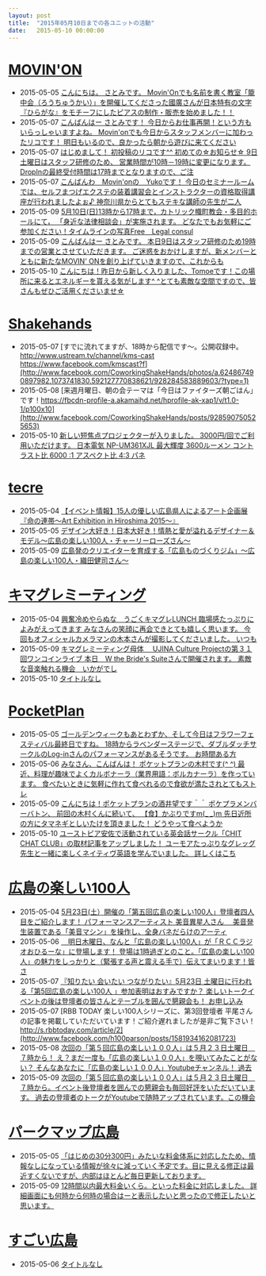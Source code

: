 ```yaml
---
layout: post
title:  "2015年05月10日までの各ユニットの活動"
date:   2015-05-10 00:00:00
---
```




# [MOVIN'ON](http://coworking-hiroshima.com/)

* 2015-05-05 [こんにちは。 さとみです。  Movin'Onでも名前を書く教室「籠中会（ろうちゅうかい）」を開催してくださった國廣さんが日本特有の文字『ひらがな』をモチーフにしたピアスの制作・販売を始めました！！  ](http://www.facebook.com/movinon.hiroshima/posts/940838062603639)
* 2015-05-07 [こんばんはー さとみです！  今日からお仕事再開！という方もいらっしゃいますよね。 Movin'onでも今日からスタッフメンバーに加わったリコです！  明日もいるので、良かったら朝から遊びに来てください](http://www.facebook.com/movinon.hiroshima/photos/a.741352859218828.1073741830.723399384347509/941749955845783/?type=1)
* 2015-05-07 [はじめまして！ 初投稿のリコです^^  初めての☆お知らせ☆  9日土曜日はスタッフ研修のため、 営業時間が10時－19時に変更になります。  DropInの最終受付時間は17時までとなりますので、ご注](http://www.facebook.com/movinon.hiroshima/posts/941753879178724)
* 2015-05-07 [こんばんわ　Movin'onの　Yukoです！ 今日のセミナールームでは、セルフまつげエクステの装着講習会とインストラクターの資格取得講座が行われましたよぉ♪ 神奈川県からとてもステキな講師の先生が二人](http://www.facebook.com/movinon.hiroshima/posts/941791852508260)
* 2015-05-09 [5月10日(日)13時から17時まで，カトリック幟町教会・多目的ホールにて， 「身近な法律相談会」が実施されます。 どなたでもお気軽にご参加ください！タイムラインの写真Free　Legal consul](http://www.facebook.com/movinon.hiroshima/posts/942387529115359)
* 2015-05-09 [こんばんはー さとみです。  本日9日はスタッフ研修のため19時までの営業とさせていただきます。  ご迷惑をおかけしますが、新メンバーとともに新たなMOVIN' ONを創り上げていきますので、これからも](http://www.facebook.com/movinon.hiroshima/posts/942416652445780)
* 2015-05-10 [こんにちは！昨日から新しく入りました、Tomoeです！この場所に来るとエネルギーを貰える気がします^ ^とても素敵な空間ですので、皆さんもぜひご活用くださいませ☆](http://www.facebook.com/movinon.hiroshima/photos/a.741352859218828.1073741830.723399384347509/942759202411525/?type=1)


# [Shakehands](http://www.shakehands.jp/)

* 2015-05-07 [すでに流れてますが、18時から配信です〜。公開収録中。 http://www.ustream.tv/channel/kms-cast https://www.facebook.com/kmscast?f](http://www.facebook.com/CoworkingShakeHands/photos/a.624867490897982.1073741830.592127770838621/928284583889603/?type=1)
* 2015-05-08 [来週月曜日、朝の会テーマは「今日はファイターズ朝ごはん」です！https://fbcdn-profile-a.akamaihd.net/hprofile-ak-xap1/v/t1.0-1/p100x10](http://www.facebook.com/CoworkingShakeHands/posts/928590750525653)
* 2015-05-10 [新しい短焦点プロジェクターが入りました。 3000円/回でご利用いただけます。  日本電気 NP-UM361XJL 最大輝度 3600ルーメン コントラスト比 6000 :1 アスペクト比 4:3 パネ](http://www.facebook.com/CoworkingShakeHands/photos/a.624867490897982.1073741830.592127770838621/929416153776446/?type=1)




# [tecre](http://tecre.jp/)

* 2015-05-04 [【イベント情報】15人の優しい広島県人によるアート企画展『命の連帯～Art Exhibition in Hiroshima 2015～』](http://tecre.jp/artexhibitionin-hiroshima/)
* 2015-05-05 [デザイン大好き！日本大好き！情熱と愛が溢れるデザイナー＆モデル～広島の楽しい100人・チャーリーローズさん～](http://tecre.jp/designer-model-hiroshima/)
* 2015-05-09 [広島発のクリエイターを育成する「広島ものづくりジム」～広島の楽しい100人・織田健司さん～](http://tecre.jp/monodukuri-hiroshima/)


# [キマグレミーティング](https://www.facebook.com/kimaguremeeting)

* 2015-05-04 [興奮冷めやらぬな　うごくキマグレLUNCH 臨場感たっぷりによみがえってきます みなさんの笑顔に再会できとても嬉しく思います。  今回もオフィシャルカメラマンの木本さんが撮影してくださいました。 いつも](http://www.facebook.com/kimaguremeeting/posts/817454111664490)
* 2015-05-09 [キマグレミーティング母体　  UJINA Culture Projectの第３１回ワンコインライブ  本日　W the Bride's Suiteさんで開催されます。  素敵な音楽触れる機会　いかがでし](http://www.facebook.com/kimaguremeeting/posts/818973038179264)
* 2015-05-10 [タイトルなし](http://www.facebook.com/events/874092492657865/permalink/874092495991198/)


# [PocketPlan](http://pocketplan.wix.com/pocketplan)

* 2015-05-05 [ゴールデンウィークもあとわずか、そして今日はフラワーフェスティバル最終日ですね。  18時からラベンダーステージで、ダブルダッチサークルのLog-inさんのパフォーマンスがあるそうです。  お時間ある方](http://www.facebook.com/PocketPlan/photos/a.360483500704295.87237.115520338533947/831875303565110/?type=1)
* 2015-05-06 [みなさん、こんばんは！ ポケットプランの木村です(^ ^) 最近、料理が趣味でよくカルボナーラ（業界用語：ボルカナーラ）を作っています。 食べたいときに気軽に作れて食べれるので食欲が満たされとてもストレ](http://www.facebook.com/PocketPlan/photos/a.360483500704295.87237.115520338533947/832337990185508/?type=1)
* 2015-05-09 [こんにちは！ポケットプランの酒井望です＾＾  ポケプラメンバーバトン、 前回の木村くんに続いて、 【食】かぶりですm(_ _)m  先日近所の方にタマネギとしいたけを頂きました！  どうやって食べようか](http://www.facebook.com/PocketPlan/photos/a.360483500704295.87237.115520338533947/833672636718710/?type=1)
* 2015-05-10 [ユーストピア安佐で活動されている英会話サークル「CHIT CHAT CLUB」の取材記事をアップしました！  ユーモアたっぷりなグレッグ先生と一緒に楽しくネイティヴ英語を学んでいました。  詳しくはこち](http://www.facebook.com/PocketPlan/posts/834113976674576)


# [広島の楽しい100人](https://www.facebook.com/h100parson)

* 2015-05-04 [5月23日(土）開催の「第五回広島の楽しい100人」登壇者四人目をご紹介します！  パフォーマンスアーティスト   美音異星人さん  　美音発生装置である「美音マシン」を操作し、全身バネだらけのアーティ](http://www.facebook.com/h100parson/posts/1581106802164459)
* 2015-05-06 [　明日木曜日、なんと「広島の楽しい100人」が「ＲＣＣラジオおひるーな」に登場します！ 登場は1時過ぎとのこと。「広島の楽しい100人」の魅力をしっかりと（緊張する声と震える手で）伝えてまいります！皆さ](http://www.facebook.com/h100parson/posts/1581557562119383)
* 2015-05-07 [『知りたい 会いたい つながりたい』5月23日 土曜日に行われる「第5回広島の楽しい100人 」参加表明はおすみですか？ 楽しいトークイベントの後は登壇者の皆さんとテーブルを囲んで懇親会も！ お申し込み](http://www.facebook.com/h100parson/posts/1582046555403817)
* 2015-05-07 [RBB TODAY 楽しい100人シリーズに、第3回登壇者 平尾さんの記事を掲載していただいています！ご紹介遅れましたが是非ご覧下さい！  http://s.rbbtoday.com/article/2](http://www.facebook.com/h100parson/posts/1581934162081723)
* 2015-05-08 [次回の「第５回広島の楽しい１００人」は５月２３日土曜日　７時から！ え？まだ一度も「広島の楽しい１００人」を覗いてみたことがない？ そんなあなたに「広島の楽しい１００人」Youtubeチャンネル！ 過去](http://www.facebook.com/h100parson/posts/1582344048707401)
* 2015-05-09 [次回の「第５回広島の楽しい１００人」は５月２３日土曜日　７時から。イベント後登壇者を囲んでの懇親会も毎回好評をいただいています。  過去の登壇者のトークがYoutubeで随時アップされています。この機会](http://www.facebook.com/h100parson/posts/1582058605402612)










# [パークマップ広島](http://parkmap.eiel.info)

* 2015-05-05 [「はじめの30分300円」みたいな料金体系に対応したため、情報なしになっている情報が徐々に減っていく予定です。目に見える修正は最近すくないですが、内部はほとんど毎日更新しております。](http://www.facebook.com/permalink.php?story_fbid=462922987200311&id=449921165167160)
* 2015-05-09 [12時間以内最大料金いくら。といった料金に対応しました。 詳細画面にも何時から何時の場合はーと表示したいと思ったので修正したいと思います。](http://www.facebook.com/permalink.php?story_fbid=464642460361697&id=449921165167160)


# [すごい広島](http://great-h.github.io/)

* 2015-05-06 [タイトルなし](http://www.facebook.com/events/1603655393182276/permalink/1603655396515609/)
